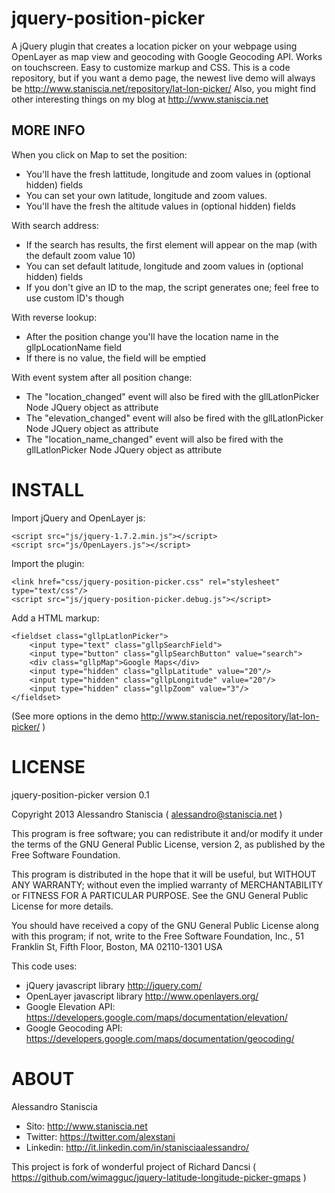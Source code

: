 jquery-position-picker
======================================

A jQuery plugin that creates a location picker on your webpage using OpenLayer as map view and geocoding with Google Geocoding API. Works on touchscreen. Easy to customize markup and CSS.
This is a code repository, but if you want a demo page, the newest live demo will always be http://www.staniscia.net/repository/lat-lon-picker/
Also, you might find other interesting things on my blog at http://www.staniscia.net


MORE INFO
---------

When you click on Map to set the position:
- You'll have the fresh lattitude, longitude and zoom values in (optional hidden) fields
- You can set your own latitude, longitude and zoom values.
- You'll have the fresh the altitude values in (optional hidden) fields

With search address:
- If the search has results, the first element will appear on the map (with the default zoom value 10)
- You can set default latitude, longitude and zoom values in (optional hidden) fields
- If you don't give an ID to the map, the script generates one; feel free to use custom ID's though

With reverse lookup:
- After the position change you'll have the location name in the gllpLocationName field
- If there is no value, the field will be emptied

With event system after all position change:
- The "location_changed" event will also be fired with the gllLatlonPicker Node JQuery object as attribute
- The "elevation_changed" event will also be fired with the gllLatlonPicker Node JQuery object as attribute
- The "location_name_changed" event will also be fired with the gllLatlonPicker Node JQuery object as attribute


INSTALL
=======

Import jQuery and OpenLayer js:
````
<script src="js/jquery-1.7.2.min.js"></script>
<script src="js/OpenLayers.js"></script>
````

Import the plugin:
````
<link href="css/jquery-position-picker.css" rel="stylesheet" type="text/css"/>
<script src="js/jquery-position-picker.debug.js"></script>
````

Add a HTML markup:
````
<fieldset class="gllpLatlonPicker">
	<input type="text" class="gllpSearchField">
    <input type="button" class="gllpSearchButton" value="search">
	<div class="gllpMap">Google Maps</div>
	<input type="hidden" class="gllpLatitude" value="20"/>
	<input type="hidden" class="gllpLongitude" value="20"/>
	<input type="hidden" class="gllpZoom" value="3"/>
</fieldset>
````
(See more options in the demo http://www.staniscia.net/repository/lat-lon-picker/ )


LICENSE
=======


jquery-position-picker   version 0.1

Copyright 2013  Alessandro Staniscia ( alessandro@staniscia.net )

This program is free software; you can redistribute it and/or modify
it under the terms of the GNU General Public License, version 2, as
published by the Free Software Foundation.

This program is distributed in the hope that it will be useful,
but WITHOUT ANY WARRANTY; without even the implied warranty of
MERCHANTABILITY or FITNESS FOR A PARTICULAR PURPOSE.  See the
GNU General Public License for more details.

You should have received a copy of the GNU General Public License
along with this program; if not, write to the Free Software
Foundation, Inc., 51 Franklin St, Fifth Floor, Boston, MA  02110-1301  USA




This code uses:
 * jQuery javascript library http://jquery.com/
 * OpenLayer javascript library http://www.openlayers.org/
 * Google Elevation API: https://developers.google.com/maps/documentation/elevation/
 * Google Geocoding API: https://developers.google.com/maps/documentation/geocoding/


ABOUT
=====

Alessandro Staniscia
- Sito: http://www.staniscia.net
- Twitter: https://twitter.com/alexstani
- Linkedin: http://it.linkedin.com/in/stanisciaalessandro/

This project is fork of wonderful project of Richard Dancsi ( https://github.com/wimagguc/jquery-latitude-longitude-picker-gmaps )
